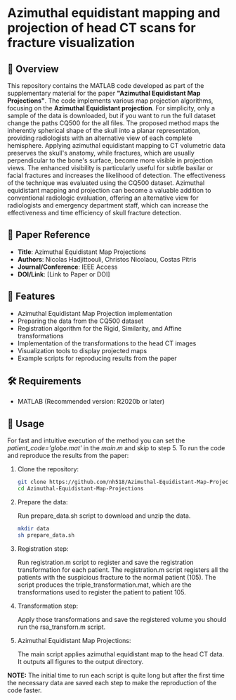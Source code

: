 # Azimuthal equidistant mapping and projection of head CT scans for fracture visualization

## 📌 Overview
This repository contains the MATLAB code developed as part of the supplementary material for the paper **"Azimuthal Equidistant Map Projections"**. The code implements various map projection algorithms, focusing on the **Azimuthal Equidistant projection**. For simplicity, only a sample of the data is downloaded, but if you want to run the full dataset change the paths CQ500 for the all files. 
The proposed method maps the inherently spherical shape of the skull into a planar representation, providing radiologists with an alternative view of each complete hemisphere. Applying azimuthal equidistant mapping to CT volumetric data preserves the skull's anatomy, while fractures, which are usually perpendicular to the bone's surface, become more visible in projection views. The enhanced visibility is particularly useful for subtle basilar or facial fractures and increases the likelihood of detection. The effectiveness of the technique was evaluated using the CQ500 dataset. Azimuthal equidistant mapping and projection can become a valuable addition to conventional radiologic evaluation, offering an alternative view for radiologists and emergency department staff, which can increase the effectiveness and time efficiency of skull fracture detection.

## 📄 Paper Reference
- **Title**: Azimuthal Equidistant Map Projections  
- **Authors**: Nicolas Hadjittoouli, Christos Nicolaou, Costas Pitris  
- **Journal/Conference**: IEEE Access 
- **DOI/Link**: [Link to Paper or DOI]

## 📂 Features
- Azimuthal Equidistant Map Projection implementation
- Preparing the data from the CQ500 dataset
- Registration algorithm for the Rigid, Similarity, and Affine transformations
- Implementation of the transformations to the head CT images
- Visualization tools to display projected maps
- Example scripts for reproducing results from the paper

## 🛠️ Requirements
- MATLAB (Recommended version: R2020b or later)

## 🚀 Usage
For fast and intuitive execution of the method you can set the *patient_code='globe.mat'* in the *main.m* and skip to step 5.
To run the code and reproduce the results from the paper:
1. Clone the repository:
   ```bash
   git clone https://github.com/nh518/Azimuthal-Equidistant-Map-Projections.git
   cd Azimuthal-Equidistant-Map-Projections

2. Prepare the data:
    
    Run prepare_data.sh script to download and unzip the data. 
    ```bash
    mkdir data
    sh prepare_data.sh

3. Registration step:
    
    Run registration.m script to register and save the registration transformation for each patient. The registration.m script registers all the patients with the suspicious fracture to the normal patient (105). The script produces the triple_transformation.mat, which are the transformations used to register the patient to patient 105. 

4. Transformation step:
    
    Apply those transformations and save the registered volume you should run the rsa_transforn.m script.

5. Azimuthal Equidistant Map Projections:
    
    The main script applies azimuthal equidistant map to the head CT data. It outputs all figures to the output directory.

**NOTE:** The initial time to run each script is quite long but after the first time the necessary data are saved each step to make the reproduction of the code faster.
